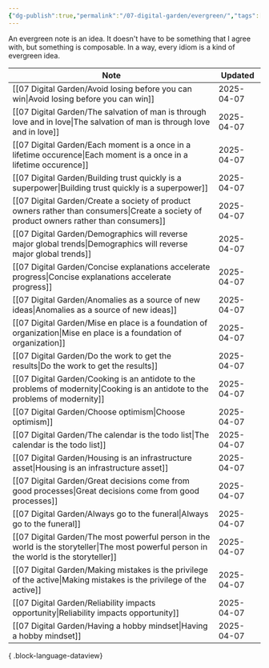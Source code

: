 ```yaml
---
{"dg-publish":true,"permalink":"/07-digital-garden/evergreen/","tags":["categories","inbox"],"updated":"2025-04-07T21:29:59.093-07:00"}
---
```


An evergreen note is an idea. It doesn't have to be something that I agree with, but something is composable. In a way, every idiom is a kind of evergreen idea.

| Note                                                                                                                                        | Updated    |
| ------------------------------------------------------------------------------------------------------------------------------------------- | ---------- |
| [[07 Digital Garden/Avoid losing before you can win\|Avoid losing before you can win]]                                                   | 2025-04-07 |
| [[07 Digital Garden/The salvation of man is through love and in love\|The salvation of man is through love and in love]]                 | 2025-04-07 |
| [[07 Digital Garden/Each moment is a once in a lifetime occurence\|Each moment is a once in a lifetime occurence]]                       | 2025-04-07 |
| [[07 Digital Garden/Building trust quickly is a superpower\|Building trust quickly is a superpower]]                                     | 2025-04-07 |
| [[07 Digital Garden/Create a society of product owners rather than consumers\|Create a society of product owners rather than consumers]] | 2025-04-07 |
| [[07 Digital Garden/Demographics will reverse major global trends\|Demographics will reverse major global trends]]                       | 2025-04-07 |
| [[07 Digital Garden/Concise explanations accelerate progress\|Concise explanations accelerate progress]]                                 | 2025-04-07 |
| [[07 Digital Garden/Anomalies as a source of new ideas\|Anomalies as a source of new ideas]]                                             | 2025-04-07 |
| [[07 Digital Garden/Mise en place is a foundation of organization\|Mise en place is a foundation of organization]]                       | 2025-04-07 |
| [[07 Digital Garden/Do the work to get the results\|Do the work to get the results]]                                                     | 2025-04-07 |
| [[07 Digital Garden/Cooking is an antidote to the problems of modernity\|Cooking is an antidote to the problems of modernity]]           | 2025-04-07 |
| [[07 Digital Garden/Choose optimism\|Choose optimism]]                                                                                   | 2025-04-07 |
| [[07 Digital Garden/The calendar is the todo list\|The calendar is the todo list]]                                                       | 2025-04-07 |
| [[07 Digital Garden/Housing is an infrastructure asset\|Housing is an infrastructure asset]]                                             | 2025-04-07 |
| [[07 Digital Garden/Great decisions come from good processes\|Great decisions come from good processes]]                                 | 2025-04-07 |
| [[07 Digital Garden/Always go to the funeral\|Always go to the funeral]]                                                                 | 2025-04-07 |
| [[07 Digital Garden/The most powerful person in the world is the storyteller\|The most powerful person in the world is the storyteller]] | 2025-04-07 |
| [[07 Digital Garden/Making mistakes is the privilege of the active\|Making mistakes is the privilege of the active]]                     | 2025-04-07 |
| [[07 Digital Garden/Reliability impacts opportunity\|Reliability impacts opportunity]]                                                   | 2025-04-07 |
| [[07 Digital Garden/Having a hobby mindset\|Having a hobby mindset]]                                                                     | 2025-04-07 |

{ .block-language-dataview}

